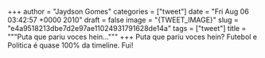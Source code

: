 
+++
author = "Jaydson Gomes"
categories = ["tweet"]
date = "Fri Aug 06 03:42:57 +0000 2010"
draft = false
image = "{TWEET_IMAGE}"
slug = "e4a9518213dbe7d2e97ae11024931791628de14a"
tags = ["tweet"]
title = """Puta que pariu voces hein..."""
+++
Puta que pariu voces hein? Futebol e Politica é quase 100% da timeline. Fui!
